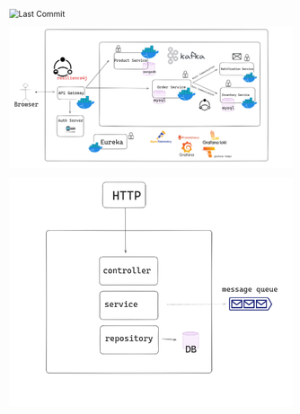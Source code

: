 ![Last Commit](https://img.shields.io/github/last-commit/MateusLeviDev/lev-microservices)


![alt text](<Screenshot from 2024-04-10 19-15-31.png>)

![alt text](<Screenshot from 2024-04-10 19-19-33.png>)